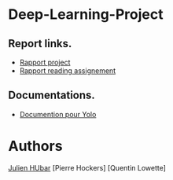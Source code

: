# Deep-Learning-Project

## Report links.
- [Rapport project](https://github.com/jhubar/Deep-Learning-Project/blob/master/Deep_Learning_Project_Report.pdf)
- [Rapport reading assignement](https://www.overleaf.com/1241231948txqpkmphvrgq)

## Documentations.
- [Documention pour Yolo](https://github.com/jhubar/Deep-Learning-Project/blob/master/Reading%20assignment/README.md)


# Authors
[Julien HUbar](https://github.com/jhubar)
[Pierre Hockers]
[Quentin Lowette]




